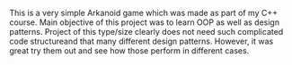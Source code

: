 This is a very simple Arkanoid game which was made as part of my C++ course. Main objective of this project was to learn OOP as well as design patterns. Project of this type/size clearly does not need such complicated code structureand that many different design patterns. However, it was great try them out and see how those perform in different cases.
